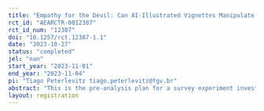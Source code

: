 ```yaml
---
title: "Empathy for the Devil: Can AI-Illustrated Vignettes Manipulate Affective Polarization and Democratic Values?"
rct_id: "AEARCTR-0012387"
rct_id_num: "12387"
doi: "10.1257/rct.12387-1.1"
date: "2023-10-27"
status: "completed"
jel: "nan"
start_year: "2023-11-01"
end_year: "2023-11-04"
pi: "Tiago Peterlevitz tiago.peterlevitz@fgv.br"
abstract: "This is the pre-analysis plan for a survey experiment investigating how AI-illustrated vignettes emphasizing tolerance and counter-stereotypes can foster empathy toward political adversaries."
layout: registration
---
```


